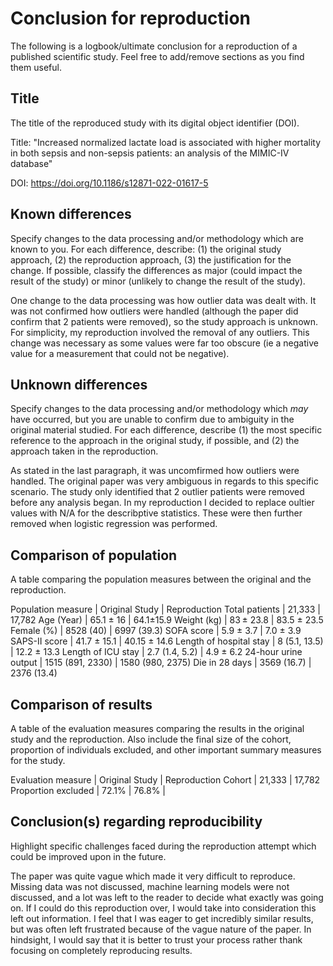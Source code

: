 # Conclusion for reproduction

The following is a logbook/ultimate conclusion for a reproduction of a published scientific study. Feel free to add/remove sections as you find them useful.

## Title

The title of the reproduced study with its digital object identifier (DOI).

Title: "Increased normalized lactate load is associated with higher mortality in both sepsis and non-sepsis patients: an analysis of the MIMIC-IV database"

DOI: https://doi.org/10.1186/s12871-022-01617-5

## Known differences

Specify changes to the data processing and/or methodology which are known to you. For each difference, describe: (1) the original study approach, (2) the reproduction approach, (3) the justification for the change. If possible, classify the differences as major (could impact the result of the study) or minor (unlikely to change the result of the study).

One change to the data processing was how outlier data was dealt with. It was not confirmed how outliers were handled (although the paper did confirm that 2 patients were removed), so the study approach is unknown. For simplicity, my reproduction involved the removal of any outliers. This change was necessary as some values were far too obscure (ie a negative value for a measurement that could not be negative).

## Unknown differences

Specify changes to the data processing and/or methodology which *may* have occurred, but you are unable to confirm due to ambiguity in the original material studied. For each difference, describe (1) the most specific reference to the approach in the original study, if possible, and (2) the approach taken in the reproduction.

As stated in the last paragraph, it was uncomfirmed how outliers were handled. The original paper was very ambiguous in regards to this specific scenario. The study only identified that 2 outlier patients were removed before any analysis began. In my reproduction I decided to replace oultier values with N/A for the describptive statistics. These were then further removed when logistic regression was performed.

## Comparison of population

A table comparing the population measures between the original and the reproduction.

Population measure | Original Study | Reproduction
Total patients | 21,333 | 17,782
Age (Year) | 65.1 ± 16 | 64.1±15.9
Weight (kg) | 83 ± 23.8 | 83.5 ± 23.5
Female (%) | 8528 (40) | 6997 (39.3)
SOFA score | 5.9 ± 3.7 | 7.0 ± 3.9
SAPS-II score | 41.7 ± 15.1 | 40.15 ± 14.6
Length of hospital stay | 8 (5.1, 13.5) | 12.2 ± 13.3
Length of ICU stay | 2.7 (1.4, 5.2) | 4.9 ± 6.2
24-hour urine output | 1515 (891, 2330) | 1580 (980, 2375)
Die in 28 days | 3569 (16.7) | 2376 (13.4)


## Comparison of results

A table of the evaluation measures comparing the results in the original study and the reproduction. Also include the final size of the cohort, proportion of individuals excluded, and other important summary measures for the study.

Evaluation measure | Original Study | Reproduction
Cohort | 21,333 | 17,782
Proportion excluded | 72.1% | 76.8% |

## Conclusion(s) regarding reproducibility

Highlight specific challenges faced during the reproduction attempt which could be improved upon in the future.

The paper was quite vague which made it very difficult to reproduce. Missing data was not discussed, machine learning models were not discussed, and a lot was left to the reader to decide what exactly was going on. If I could do this reproduction over, I would take into consideration this left out information. I feel that I was eager to get incredibly similar results, but was often left frustrated because of the vague nature of the paper. In hindsight, I would say that it is better to trust your process rather thank focusing on completely reproducing results.